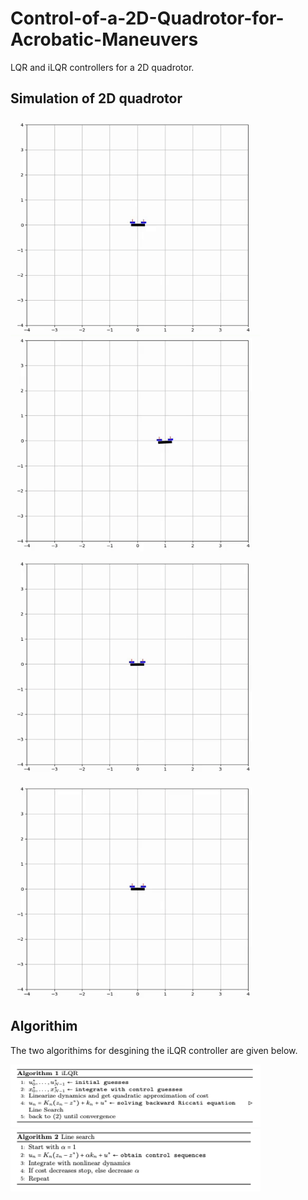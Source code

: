 # Control-of-a-2D-Quadrotor-for-Acrobatic-Maneuvers
LQR and iLQR controllers for a 2D quadrotor.

## Simulation of 2D quadrotor
<p float="center">
  <img src="assets/drone_under_wind.gif" width="400" height="350" />
  <img src="assets/drone_traj.gif" width="400" height="350" />
  <img src="assets/drone_vertical.gif" width="400" height="350" />
  <img src="assets/drone_flip.gif" width="400" height="350" />
</p> 

## Algorithim
The two algorithims for desgining the iLQR controller are given below.
<p float="center">
  <img src="assets/iLQR.png" width="400" height="100" />
  <img src="assets/backtracking_line_search.png" width="400" height="100" />
</p> 
